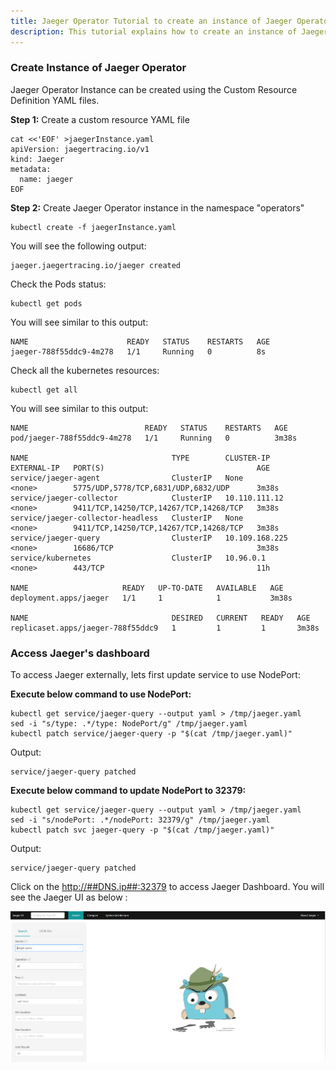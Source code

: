 ```yaml
---
title: Jaeger Operator Tutorial to create an instance of Jaeger Operator
description: This tutorial explains how to create an instance of Jaeger Operator
---
```


### Create Instance of Jaeger Operator

Jaeger Operator Instance can be created using the Custom Resource Definition YAML files.

**Step 1:** Create a custom resource YAML file

```execute
cat <<'EOF' >jaegerInstance.yaml 
apiVersion: jaegertracing.io/v1
kind: Jaeger
metadata:
  name: jaeger
EOF
```

**Step 2:** Create Jaeger Operator instance in the namespace "operators"

```execute
kubectl create -f jaegerInstance.yaml 
```

You will see the following output:

```
jaeger.jaegertracing.io/jaeger created
```

Check the Pods status:

```execute
kubectl get pods
```

You will see similar to this output:

```
NAME                      READY   STATUS    RESTARTS   AGE
jaeger-788f55ddc9-4m278   1/1     Running   0          8s
```

Check all the kubernetes resources:

```execute
kubectl get all
```


You will see similar to this output:

```
NAME                          READY   STATUS    RESTARTS   AGE
pod/jaeger-788f55ddc9-4m278   1/1     Running   0          3m38s

NAME                                TYPE        CLUSTER-IP       EXTERNAL-IP   PORT(S)                                  AGE
service/jaeger-agent                ClusterIP   None             <none>        5775/UDP,5778/TCP,6831/UDP,6832/UDP      3m38s
service/jaeger-collector            ClusterIP   10.110.111.12    <none>        9411/TCP,14250/TCP,14267/TCP,14268/TCP   3m38s
service/jaeger-collector-headless   ClusterIP   None             <none>        9411/TCP,14250/TCP,14267/TCP,14268/TCP   3m38s
service/jaeger-query                ClusterIP   10.109.168.225   <none>        16686/TCP                                3m38s
service/kubernetes                  ClusterIP   10.96.0.1        <none>        443/TCP                                  11h

NAME                     READY   UP-TO-DATE   AVAILABLE   AGE
deployment.apps/jaeger   1/1     1            1           3m38s

NAME                                DESIRED   CURRENT   READY   AGE
replicaset.apps/jaeger-788f55ddc9   1         1         1       3m38s
```


### Access Jaeger's dashboard

To access Jaeger externally, lets first update service to use NodePort:

**Execute below command to use NodePort:**

```execute
kubectl get service/jaeger-query --output yaml > /tmp/jaeger.yaml
sed -i "s/type: .*/type: NodePort/g" /tmp/jaeger.yaml
kubectl patch service/jaeger-query -p "$(cat /tmp/jaeger.yaml)"
```

Output:

```output
service/jaeger-query patched
```

**Execute below command to update NodePort to 32379:**

```execute
kubectl get service/jaeger-query --output yaml > /tmp/jaeger.yaml
sed -i "s/nodePort: .*/nodePort: 32379/g" /tmp/jaeger.yaml
kubectl patch svc jaeger-query -p "$(cat /tmp/jaeger.yaml)"
```

Output:

```output
service/jaeger-query patched
```

Click on the <a href="http://##DNS.ip##:32379" target="_blank">http://##DNS.ip##:32379</a> to access Jaeger Dashboard.
You will see the Jaeger UI as below :


 ![](_images/jaeger-ui.PNG)




